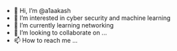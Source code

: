 - 👋 Hi, I’m @a1aakash
- 👀 I’m interested in cyber security and machine learning
- 🌱 I’m currently learning networking
- 💞️ I’m looking to collaborate on ...
- 📫 How to reach me ...

<!---
a1aakash/a1aakash is a ✨ special ✨ repository because its `README.md` (this file) appears on your GitHub profile.
You can click the Preview link to take a look at your changes.
--->
